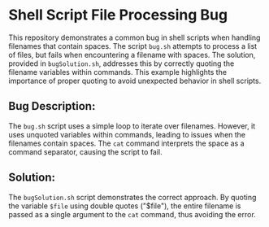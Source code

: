 # Shell Script File Processing Bug

This repository demonstrates a common bug in shell scripts when handling filenames that contain spaces. The script `bug.sh` attempts to process a list of files, but fails when encountering a filename with spaces.  The solution, provided in `bugSolution.sh`, addresses this by correctly quoting the filename variables within commands.  This example highlights the importance of proper quoting to avoid unexpected behavior in shell scripts.

## Bug Description:
The `bug.sh` script uses a simple loop to iterate over filenames. However, it uses unquoted variables within commands, leading to issues when the filenames contain spaces.  The `cat` command interprets the space as a command separator, causing the script to fail.

## Solution:
The `bugSolution.sh` script demonstrates the correct approach. By quoting the variable `$file` using double quotes ("$file"), the entire filename is passed as a single argument to the `cat` command, thus avoiding the error.
